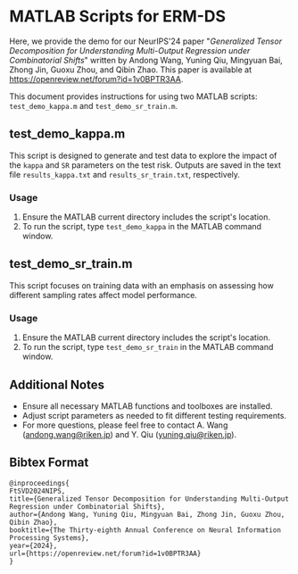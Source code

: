 # MATLAB Scripts for ERM-DS

Here, we provide the demo for our NeurIPS'24 paper  "*Generalized Tensor Decomposition for Understanding Multi-Output Regression under Combinatorial Shifts*" written by Andong Wang, Yuning Qiu, Mingyuan Bai, Zhong Jin, Guoxu Zhou, and Qibin Zhao. This paper is available at https://openreview.net/forum?id=1v0BPTR3AA.

This document provides instructions for using two MATLAB scripts: `test_demo_kappa.m` and `test_demo_sr_train.m`.

## test_demo_kappa.m

This script is designed to generate and test data to explore the impact of the `kappa` and `SR` parameters on the test risk. Outputs are saved in the text file `results_kappa.txt` and `results_sr_train.txt`, respectively.

### Usage
1. Ensure the MATLAB current directory includes the script's location.
2. To run the script, type `test_demo_kappa` in the MATLAB command window.

## test_demo_sr_train.m

This script focuses on training data with an emphasis on assessing how different sampling rates affect model performance.

### Usage
1. Ensure the MATLAB current directory includes the script's location.
2. To run the script, type `test_demo_sr_train` in the MATLAB command window.

## Additional Notes
- Ensure all necessary MATLAB functions and toolboxes are installed.
- Adjust script parameters as needed to fit different testing requirements.
- For more questions, please feel free to contact A. Wang (andong.wang@riken.jp) and Y. Qiu (yuning.qiu@riken.jp).

## Bibtex Format

```
@inproceedings{
FtSVD2024NIPS,
title={Generalized Tensor Decomposition for Understanding Multi-Output Regression under Combinatorial Shifts},
author={Andong Wang, Yuning Qiu, Mingyuan Bai, Zhong Jin, Guoxu Zhou, Qibin Zhao},
booktitle={The Thirty-eighth Annual Conference on Neural Information Processing Systems},
year={2024},
url={https://openreview.net/forum?id=1v0BPTR3AA}
}
```
